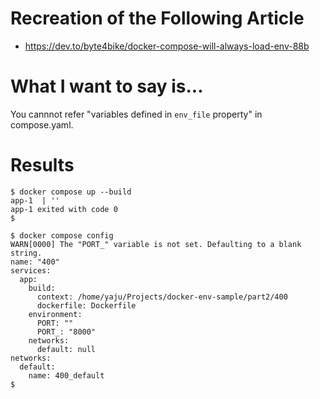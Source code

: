 # Recreation of the Following Article

* https://dev.to/byte4bike/docker-compose-will-always-load-env-88b



# What I want to say is...

You cannnot refer "variables defined in `env_file` property" in compose.yaml.


# Results

```
$ docker compose up --build
app-1  | ''
app-1 exited with code 0
$
```
```
$ docker compose config
WARN[0000] The "PORT_" variable is not set. Defaulting to a blank string. 
name: "400"
services:
  app:
    build:
      context: /home/yaju/Projects/docker-env-sample/part2/400
      dockerfile: Dockerfile
    environment:
      PORT: ""
      PORT_: "8000"
    networks:
      default: null
networks:
  default:
    name: 400_default
$
```